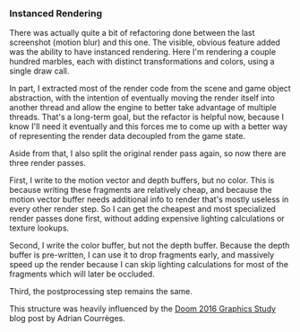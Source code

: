 ### Instanced Rendering

There was actually quite a bit of refactoring done between the last screenshot (motion blur)
and this one. The visible, obvious feature added was the ability to have instanced rendering.
Here I'm rendering a couple hundred marbles, each with distinct transformations and colors,
using a single draw call.

In part, I extracted most of the render code from the scene and game object abstraction,
with the intention of eventually moving the render itself into another thread and allow the
engine to better take advantage of multiple threads. That's a long-term goal, but the
refactor is helpful now, because I know I'll need it eventually and this forces me to
come up with a better way of representing the render data decoupled from the game state.

Aside from that, I also split the original render pass again, so now there are three render
passes.

First, I write to the motion vector and depth buffers, but no color. This is because writing
these fragments are relatively cheap, and because the motion vector buffer needs additional
info to render that's mostly useless in every other render step. So I can get the cheapest
and most specialized render passes done first, without adding expensive lighting calculations
or texture lookups.

Second, I write the color buffer, but not the depth buffer. Because the depth buffer is
pre-written, I can use it to drop fragments early, and massively speed up the render because
I can skip lighting calculations for most of the fragments which will later be occluded.

Third, the postprocessing step remains the same.

This structure was heavily influenced by the [Doom 2016 Graphics Study][doom-2016-study]
blog post by Adrian Courrèges.

[doom-2016-study]: https://www.adriancourreges.com/blog/2016/09/09/doom-2016-graphics-study/
